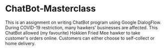 # ChatBot-Masterclass
This is an assignment on writing ChatBot program using Google DialogFlow.
During COVID-19 restriction, many hawkers' businesses are affected. This ChatBot allowed (my favourite) Hokkien Fried Mee hawker to take customer's orders online. Customers can either choose to self-collect or home delivery.
